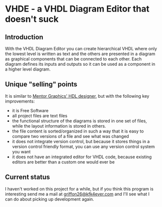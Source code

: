 # VHDE - a VHDL Diagram Editor that doesn't suck

## Introduction

With the VHDL Diagram Editor you can create hierarchical VHDL where 
only the lowest level is written as text and the others are presented
in a diagram as graphical components that can be connected to each other.
Each diagram defines its inputs and outputs so it can be used as a
component in a higher level diagram.

## Unique "selling" points

It is similar to [Mentor Graphics' HDL designer][1], but with the following
key improvements:
* it is Free Software
* all project files are text files
* the functional structure of the diagrams is stored in one set of files,
  while the layout information is stored in others.
* the file content is sorted/organized in such a way that it is easy to
  compare two versions of a file and see what was changed
* it does not integrate version control, but because it stores things in
  a version control friendly format, you can use any version control
  system you want
* it does not have an integrated editor for VHDL code, because existing
  editors are better than a custom one would ever be
  
[1]: https://www.mentor.com/products/fpga/hdl_design/hdl_designer_series/

## Current status

I haven't worked on this project for a while, but if you think this program
is interesting send me a mail at griffon26@kfk4ever.com and I'll see what I
can do about picking up development again.
